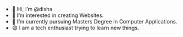 - 👋 Hi, I’m @disha
- 👀 I’m interested in creating Websites. 
- 🌱 I’m currently pursuing Masters Degree in Computer Applications.
- 😄 I am a tech enthusiast trying to learn new things.
